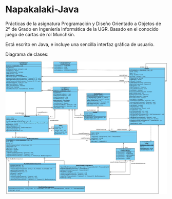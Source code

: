 # Napakalaki-Java
Prácticas de la asignatura Programación y Diseño Orientado a Objetos de 2º de Grado en Ingeniería Informática de la UGR.
Basado en el conocido juego de cartas de rol Munchkin.

Está escrito en Java, e incluye una sencilla interfaz gráfica de usuario.

Diagrama de clases:

![Diagrama de clases](https://raw.githubusercontent.com/alfonsogmar/Napakalaki-Java/master/Diagrama%20de%20clases.jpg)
